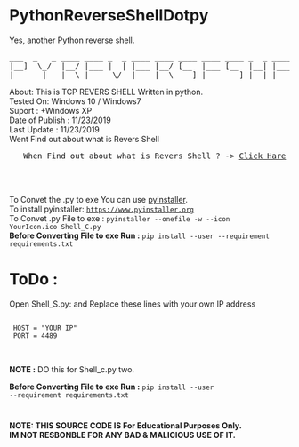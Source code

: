# PythonReverseShellDotpy

Yes, another Python reverse shell.

<pre>
___  _   _ ____ ____ _  _ ____ ____ ____ ____ ____ _  _ ____ _    _     ___  _   _ 
|__]  \_/  |__/ |___ |  | |___ |__/ [__  |___ [__  |__| |___ |    |     |__]  \_/  
|      |   |  \ |___  \/  |___ |  \ ___] |___ ___] |  | |___ |___ |___ .|      |                                                           </pre>

About: This is TCP REVERS SHELL Written in python.<br>
Tested On: Windows 10 / Windows7 <br>
Suport : +Windows XP<br>
Date of Publish : 11/23/2019 <br>
Last Update : 11/23/2019 <br>
Went Find out about what is Revers Shell<br>

<pre>   When Find out about what is Revers Shell ? -> <a href="https://en.wikipedia.org/wiki/Shell_shoveling">Click Hare</a> <- </pre><br><br>



To Convet the .py to exe You can use <a href="https://www.pyinstaller.org">pyinstaller</a>.<br>
To install pyinstaller: <code>https://www.pyinstaller.org</code><br>
To Convet .py File to exe : <code>pyinstaller --onefile -w --icon YourIcon.ico Shell_C.py </code><br>
<b>Before Converting File to exe Run :</b> <code>pip install --user --requirement requirements.txt</code>

# ToDo :
Open Shell_S.py: and Replace these lines with your own IP address<br>
<code><pre><br>
                HOST     = "YOUR IP"<br>
                PORT     = 4489<br>
</code></pre><br>
<b>NOTE :</b> DO this for Shell_c.py two.

<b>Before Converting File to exe Run :</b> <code>pip install --user --requirement requirements.txt</code>

#
<b>NOTE: THIS SOURCE CODE IS For Educational Purposes Only.<br>
IM NOT RESBONBLE FOR ANY BAD & MALICIOUS USE OF IT.</b>
